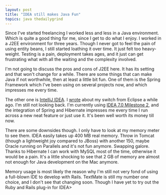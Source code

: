 ```yaml
---
layout: post
title: "IDEA still makes Java Fun"
topics: java thedailygrind
---
```

Since I've started freelancing I worked less and less in a Java environment. Which is quite a good thing for me, since I get to do what I enjoy. I worked in a J2EE environment for three years. Though I never got to feel the pain of using entity beans, I still started loathing it over time. It just felt too heavy-weight. Testing is a pain, deployment takes ages, and it just can get frustrating what with all the waiting and the complexity involved.

I'm not going to discuss the pros and cons of J2EE here. It has its setting and that won't change for a while. There are some things that can make Java if not worthwhile, then at least a little bit fun. One of them is the Spring Framework which I've been using on several projects now, and which impresses me every time.

The other one is [IntelliJ IDEA](http://www.jetbrains.com/idea). I [wrote](http://www.javaddicts.net/blog/index.php/2006/01/16/eclipse-vs-idea-making-the-switch/) about my switch from Eclipse a while ago. I'm still not looking back. I'm currently using [IDEA 7.0 Milestone 2](http://www.jetbrains.com/idea/nextversion/), and the integration of Spring and Hibernate impresses me every time I run across a new neat feature or just use it. It's been well worth its money till now.

There are some downsides though. I only have to look at my memory meter to see them. IDEA easily takes up 400 MB real memory. Throw in Tomcat (though a lightweight joy compared to JBoss) with another 150, maybe Oracle running on Parallels and it's not fun anymore. Swapping galore. Thanks to Hibernate I can work with MySQL most of the time, otherwise it would be a pain. It's a little shocking to see that 2 GB of memory are almost not enough for Java development on the Mac anymore.

Memory usage is most likely the reason why I'm still not very fond of using a full-blown IDE to develop with Rails. TextMate is still my number one choice, and I don't see that changing soon. Though I have yet to try out the Ruby and Rails plug-in for IDEA>